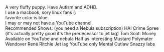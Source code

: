 A very fluffy puppy.
Have Autism and ADHD.  
I use a macbook, sory linux fans (:  
favorite color is blue.  
I may or may not have a YouTube channel.  
Recommended Shows: 
(you need a Nebula subscription)
HAI Crime Spree (it's actually pretty good it's the predecessor to jet lag)
Tom Scot: Money  
Available on YouTube and nebula
Half as interesting
Mustard
Polymater
Wendover
René Ritchie
Jet lag
YouTube only
Mental Outlaw
Snazzy labs

